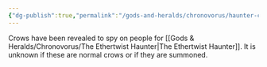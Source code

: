 ```yaml
---
{"dg-publish":true,"permalink":"/gods-and-heralds/chronovorus/haunter-crows/","noteIcon":""}
---
```


Crows have been revealed to spy on people for [[Gods & Heralds/Chronovorus/The Ethertwist Haunter\|The Ethertwist Haunter]]. It is unknown if these are normal crows or if they are summoned.